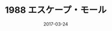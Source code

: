 ---
discogs_id: 10309633
discogs_master_id: 1364786
title: 1988 エスケープ・モール
artists: ['Zadig The Jasp']
date: 2017-03-24
genre: ['Electronic']
image: 1988 エスケープ・モール-10309633.jpg
country: France
styles: ['Vaporwave', 'Mallsoft']
video: https://www.youtube.com/watch?v=MRNdzCl_wkY
category: Vaporwave
---